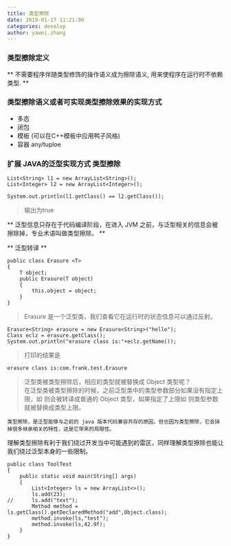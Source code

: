 ```yaml
---
title: 类型擦除
date: 2019-01-17 11:21:00
categories: develop 
author: yawei.zhang 
---
```


### 类型擦除定义  

** 不需要程序伴随类型修饰的操作语义成为擦除语义, 用来使程序在运行时不依赖类型.  **  

### 类型擦除语义或者可实现类型擦除效果的实现方式   
* 多态    
* 闭包   
* 模板 (可以在C++模板中应用鸭子风格)   
* 容器 any/tuploe     


### 扩展 JAVA的泛型实现方式 类型擦除  
```
List<String> l1 = new ArrayList<String>();
List<Integer> l2 = new ArrayList<Integer>();

System.out.println(l1.getClass() == l2.getClass());
```
> 输出为true  

** 泛型信息只存在于代码编译阶段，在进入 JVM 之前，与泛型相关的信息会被擦除掉，专业术语叫做类型擦除。 **  

** 泛型转译 **   

```
public class Erasure <T>
{
    T object;
    public Erasure(T object) 
    {
        this.object = object;
    }
}
```

> Erasure 是一个泛型类，我们查看它在运行时的状态信息可以通过反射。  
```
Erasure<String> erasure = new Erasure<String>("hello");
Class eclz = erasure.getClass();
System.out.println("erasure class is:"+eclz.getName());
```
> 打印的结果是  
```
erasure class is:com.frank.test.Erasure  
```

> 泛型类被类型擦除后，相应的类型就被替换成 Object 类型呢？  
在泛型类被类型擦除的时候，之前泛型类中的类型参数部分如果没有指定上限，如 <T> 则会被转译成普通的 Object 类型，如果指定了上限如 <T extends String> 则类型参数就被替换成类型上限。   


    类型擦除，是泛型能够与之前的 java 版本代码兼容共存的原因。但也因为类型擦除，它会抹掉很多继承相关的特性，这是它带来的局限性。

理解类型擦除有利于我们绕过开发当中可能遇到的雷区，同样理解类型擦除也能让我们绕过泛型本身的一些限制。
```
public class ToolTest 
{
    public static void main(String[] args) 
    {
        List<Integer> ls = new ArrayList<>();
        ls.add(23);
//      ls.add("text");
        Method method = ls.getClass().getDeclaredMethod("add",Object.class);
        method.invoke(ls,"test");
        method.invoke(ls,42.9f);
    }
}
```



